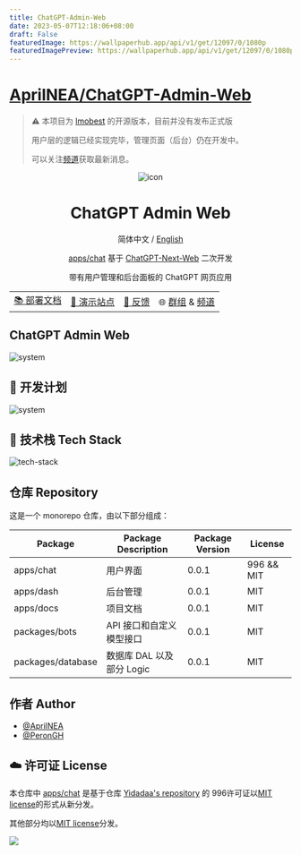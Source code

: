 ```yaml
---
title: ChatGPT-Admin-Web
date: 2023-05-07T12:18:06+08:00
draft: False
featuredImage: https://wallpaperhub.app/api/v1/get/12097/0/1080p
featuredImagePreview: https://wallpaperhub.app/api/v1/get/12097/0/1080p
---
```


# [AprilNEA/ChatGPT-Admin-Web](https://github.com/AprilNEA/ChatGPT-Admin-Web)

> ⚠️ 本项目为 [lmobest](https://lmo.best) 的开源版本，目前并没有发布正式版
>
> 用户层的逻辑已经实现完毕，管理页面（后台）仍在开发中。
> 
> 可以关注[频道](https://t.me/s/ChatGPTAdminWebChannel)获取最新消息。

<div align="center">

<img src="apps/docs/static/img/icon.svg" alt="icon"/>

<h1 align="center">ChatGPT Admin Web</h1>

简体中文 / [English](./README_EN.md)

[apps/chat](./apps/chat/README.md)
基于 [ChatGPT-Next-Web](https://github.com/Yidadaa/ChatGPT-Next-Web/tree/b1f27aaf93c88c088db6bae5ac8163e2ffe991bd)
二次开发

带有用户管理和后台面板的 ChatGPT 网页应用

<table>
    <tbody>
      <tr>
        <td>
          <a href="https://docs.lmo.best/">📚 部署文档</a>
        </td>
        <td>
          <a href="https://lmo.best/">🎦 演示站点</a>
        </td>
        <td>
          <a href="https://github.com/AprilNEA/ChatGPT-April-Web/issues">💬 反馈</a>
        </td>
        <td>
          🌐 <a href="https://t.me/ChatGPTAdminWeb">群组</a> & <a href="https://t.me/ChatGPTAdminWebChannel">频道</a>
        </td>
      </tr>
    </tbody>
  </table>
</div>

## ChatGPT Admin Web

<img src="./docs/system.svg" alt="system"/>

## 🤩 开发计划

<img src="./docs/roadmap.svg" alt="system"/>

## 🚀 技术栈 Tech Stack

<img src="./docs/tech-stack.svg" alt="tech-stack"/>

## 仓库 Repository

这是一个 monorepo 仓库，由以下部分组成：

| Package           | Package Description | Package Version | License    |
|-------------------|---------------------|-----------------|------------|
| apps/chat         | 用户界面                | 0.0.1           | 996 && MIT |
| apps/dash         | 后台管理                | 0.0.1           | MIT        |
| apps/docs         | 项目文档                | 0.0.1           | MIT        |
| packages/bots     | API 接口和自定义模型接口      | 0.0.1           | MIT        |
| packages/database | 数据库 DAL 以及部分 Logic  | 0.0.1           | MIT        |

## 作者 Author

- [@AprilNEA](https://github.com/AprilNEA)
- [@PeronGH](https://github.com/PeronGH)

## ☁️ 许可证 License

本仓库中 [apps/chat](./apps/chat) 是基于仓库 [Yidadaa's repository](https://github.com/Yidadaa/ChatGPT-Next-Web) 的
996许可证以[MIT license](./LICENSE)的形式从新分发。

其他部分均以[MIT license](./LICENSE)分发。

<img src="https://hits-app.vercel.app/hits?url=https%3A%2F%2Fgithub.com%2FAprilNEA%2FChatGPT-Admin-Web" />

